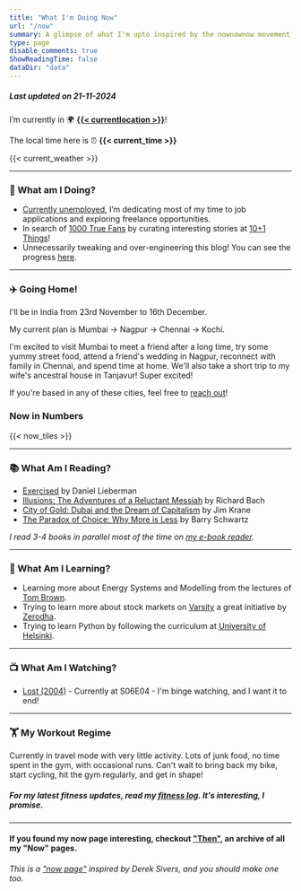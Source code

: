 ```yaml
---
title: "What I'm Doing Now"
url: "/now"
summary: A glimpse of what I'm upto inspired by the nownownow movement by Derek Sivers.
type: page
disable_comments: true
ShowReadingTime: false
dataDir: "data"
---
```


##### Last updated on 21-11-2024

I’m currently in 🌍 **[{{< currentlocation >}}](https://what3words.com/inferior.reserved.drives)**!    

The local time here is ⏰ **{{< current_time >}}**  

{{< current_weather >}}

---

### 🔨 What am I Doing?

-  [Currently unemployed](/hire), I’m dedicating most of my time to job applications and exploring freelance opportunities.
- In search of [1000 True Fans](https://kk.org/thetechnium/1000-true-fans/) by curating interesting stories at [10+1 Things](https://newsletter.rishikeshs.com/)!
- Unnecessarily tweaking and over-engineering this blog! You can see the progress [here](/log).

---

### ✈️ Going Home!

I'll be in India from 23rd November to 16th December.

My current plan is Mumbai → Nagpur → Chennai → Kochi.   

I'm excited to visit Mumbai to meet a friend after a long time, try some yummy street food, attend a friend's wedding in Nagpur, reconnect with family in Chennai, and spend time at home. We'll also take a short trip to my wife's ancestral house in Tanjavur! Super excited!

If you're based in any of these cities, feel free to [reach out](/contact)!

### Now in Numbers

{{< now_tiles >}}

---



### 📚 What Am I Reading?

- [Exercised](https://geni.us/rs-exercised) by Daniel Lieberman
- [Illusions: The Adventures of a Reluctant Messiah](https://geni.us/rs-illusions) by Richard Bach
- [City of Gold: Dubai and the Dream of Capitalism](https://geni.us/rs-city-of-gold) by Jim Krane
- [The Paradox of Choice: Why More is Less](https://geni.us/rsh-paradox-choice) by Barry Schwartz

*I read 3-4 books in parallel most of the time on [my e-book reader](https://geni.us/rsh-kindle-paperwhite).*

---

### 📝 What Am I Learning?
- Learning more about Energy Systems and Modelling from the lectures of [Tom Brown](https://nworbmot.org/teaching.html).
- Trying to learn more about stock markets on [Varsity](https://zerodha.com/varsity/) a great initiative by [Zerodha](https://zerodha.com/open-account?c=KSO559).
- Trying to learn Python by following the curriculum at [University of Helsinki](https://programming-24.mooc.fi/).

---


### 📺 What Am I Watching?
- [Lost (2004)](https://www.serializd.com/show/Lost-4607) - Currently at S06E04 - I'm binge watching, and I want it to end!
---

### 🏋 My Workout Regime

Currently in travel mode with very little activity. Lots of junk food, no time spent in the gym, with occasional runs. Can't wait to bring back my bike, start cycling, hit the gym regularly, and get in shape!

<!--  

I'm currently focused on transforming my body and reducing my body fat to below 25%. This involves a lot of protein and long walks to ensure I'm in a calorie deficit while building muscle and losing fat.

I'm now doing strength training 3x a week, following [Greg Nuckol's beginner program](https://www.boostcamp.app/coaches/greg-nuckols/greg-nuckols-beginner-program) on Boostcamp. On gym days, I try to walk 5km and on other days I try to do light jogs. [My ankle](/journal/ankle-sprain/) is feeling better, and the doctor has given the green light for short runs and squats with light weights. I still feel a bit uneasy with deep squats at the lower position. Need a bit more work on the stability part, few more rehab sessions to go. Can't wait to run freely!

-->



##### For my latest fitness updates, read my [fitness log](/fitness-log). It's interesting, I promise.

---


#### If you found my now page interesting, checkout ["Then"](/then), an archive of all my "Now" pages.


###### This is a ["now page"](https://nownownow.com/) inspired by Derek Sivers, and you should make one too.

